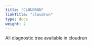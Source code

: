 ```yaml
---
title: "CLOUDRUN"
linkTitle: "cloudrun"
type: docs
weight: 2
---
```


All diagnostic tree available in cloudrun
